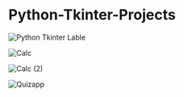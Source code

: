 # Python-Tkinter-Projects
![Python Tkinter Lable](https://github.com/user-attachments/assets/e38d7d37-f196-4f0d-9593-f1042ebae456)


![Calc](https://github.com/user-attachments/assets/ea63056f-95d5-4640-a534-57cee5568834)


![Calc (2)](https://github.com/user-attachments/assets/54e8e4df-67e7-4215-b4d3-590b547ef7cd)


![Quizapp](https://github.com/user-attachments/assets/9618a9ee-1b98-42ba-9736-d2972d629b54)

